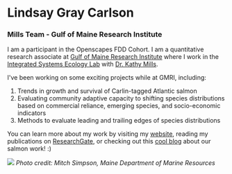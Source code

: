 # Lindsay Gray Carlson
### Mills Team - Gulf of Maine Research Institute

I am a participant in the Openscapes FDD Cohort. I am a quantitative research associate at [Gulf of Maine Research Institute](https://gmri.org/) where I work in the [Integrated Systems Ecology Lab](https://gmri.org/commitments/science/integrated-systems-ecology/) with [Dr. Kathy Mills](https://gmri.org/our-approach/staff/kathy-mills/).

I've been working on some exciting projects while at GMRI, including:

1. Trends in growth and survival of Carlin-tagged Atlantic salmon
2. Evaluating community adaptive capacity to shifting species distributions based on commercial reliance, emerging species, and socio-economic indicators
3. Methods to evaluate leading and trailing edges of species distributions

You can learn more about my work by visiting my [website](https://lgcarlson.github.io/), reading my publications on [ResearchGate](https://www.researchgate.net/profile/Lindsay-Carlson), or checking out this [cool blog](https://gmri.org/stories/searching-clues-salmon-scales/) about our salmon work! :) 

![](https://gmri-org-production.s3.amazonaws.com/images/1245109517_3b64.width-800.jpg)
*Photo credit: Mitch Simpson, Maine Department of Marine Resources*
